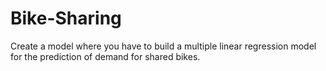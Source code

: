 # Bike-Sharing
Create a model where you have to build a multiple linear regression model for the prediction of demand for shared bikes. 


